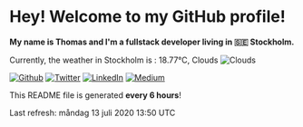 # Hey! Welcome to my GitHub profile!

**My name is Thomas and I'm a fullstack developer living in 🇸🇪 Stockholm.**

Currently, the weather in Stockholm is : 18.77°C, Clouds ![Clouds](http://openweathermap.org/img/w/03d.png)

[![Github](https://img.shields.io/github/followers/thmsgbrt.svg?label=GitHub&style=social)](https://github.com/thmsgbrt) [![Twitter](https://img.shields.io/twitter/follow/Guibz16?label=Twitter&style=social)](https://twitter.com/Guibz16) [![LinkedIn](https://img.shields.io/badge/LinkedIn-Follow-__?style=social&logo=LinkedIn)](https://www.linkedin.com/in/thomas-guibert) [![Medium](https://img.shields.io/badge/Medium-Stories-__?style=social&logo=Medium)](https://medium.com/@th.guibert)

This README file is generated **every 6 hours**!

Last refresh: måndag 13 juli 2020 13:50 UTC
